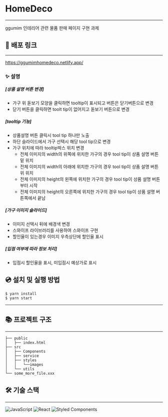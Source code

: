 # HomeDeco

---

ggumim 인테리어 관련 물품 판매 페이지 구현 과제

## 🔗 배포 링크

---

https://ggumimhomedeco.netlify.app/

### ✨ 설명

##### [상품 설명 버튼 변경]

- 가구 위 돋보기 모양을 클릭하면 tooltip이 표시되고 버튼은 닫기버튼으로 변경
- 닫기 버튼을 클릭하면 toolt tip이 없어지고 돋보기 버튼으로 변경

##### [tooltip 기능]

- 상품설명 버튼 클릭시 tool tip 하나만 노출
- 하단 슬라이드에서 가구 선택시 해당 tool tip으로 변경
- 가구 위치에 따라 tooltip박스 위치 변경
  - 전체 이미지의 width의 위쪽에 위치한 가구의 경우 tool tip이 상품 설명 버튼 밑 위치
  - 전체 이미지의 width의 아래에 위치한 가구의 경우 tool tip이 상품 설명 버튼 위 위치
  - 전체 이미지의 height의 왼쪽에 위치한 가구의 경우 tool tip이 상품 설명 버튼부터 시작
  - 전체 이미지의 height의 오른쪽에 위치한 가구의 경우 tool tip이 상품 설명 버튼쪽에서 끝남

##### [가구 이미지 슬라이드]

- 이미지 선택시 뒤에 배경색 변경
- 스와이프 라이브러리를 사용하여 스와이프 구현
- 할인율이 있는경우 이미지 우측상단에 할인율 표시

##### [입점 여부에 따라 정보 처리]

- 입점시 할인율을 표시, 미입점시 예상가로 표시

## 💿 설치 및 실행 방법

    $ yarn install
    $ yarn start

---

## 📚 프로젝트 구조

---

    ├── public
    │   ├── index.html
    ├── src
    │   ├── Components
    │   ├── service
    │   ├── styles
    │   │   └──images
    │   └── utils
    └── some_more_file.xxx

## 🛠️ 기술 스택

---

![JavaScript](https://img.shields.io/badge/javascript-%23323330.svg?style=for-the-badge&logo=javascript&logoColor=%23F7DF1E) ![React](https://img.shields.io/badge/react-%2320232a.svg?style=for-the-badge&logo=react&logoColor=%2361DAFB) ![Styled Components](https://img.shields.io/badge/styled--components-DB7093?style=for-the-badge&logo=styled-components&logoColor=white)

